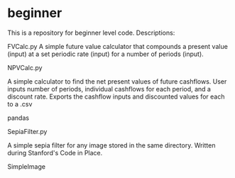 # beginner

This is a repository for beginner level code. Descriptions: 

>

FVCalc.py
A simple future value calculator that compounds a present value (input) at a set periodic rate (input) for a number of periods (input). 

>

NPVCalc.py

A simple calculator to find the net present values of future cashflows. 
User inputs number of periods, individual cashflows for each period, and a discount rate. 
Exports the cashflow inputs and discounted values for each to a .csv

pandas

>

SepiaFilter.py

A simple sepia filter for any image stored in the same directory. 
Written during Stanford's Code in Place. 

SimpleImage
